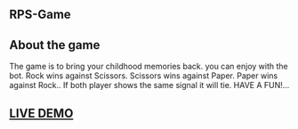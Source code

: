 ## RPS-Game

## About the game

The game is to bring your childhood memories back.
you can enjoy with  the  bot.
 Rock wins against Scissors.
 Scissors wins against Paper.
 Paper wins against Rock..
 If both player shows the same signal it will tie.
 HAVE A FUN!...
 




## [LIVE DEMO]( https://sakthikiruthika.github.io/RPS-Game/)
